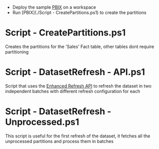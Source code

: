 - Deploy the sample [PBIX](./Contoso-Partitioned.pbix) on a workspace 
- Run [PBIX](./Script - CreatePartitions.ps1) to create the partitions

# Script - CreatePartitions.ps1

Creates the partitions for the 'Sales' Fact table, other tables dont require partitioning

# Script - DatasetRefresh - API.ps1

Script that uses the [Enhanced Refresh API](https://docs.microsoft.com/en-us/power-bi/connect-data/asynchronous-refresh) to refresh the dataset in two independent batches with different refresh configuration for each

# Script - DatasetRefresh - Unprocessed.ps1

This script is useful for the first refresh of the dataset, it fetches all the unprocessed partitions and process them in batches